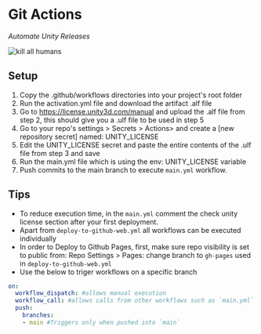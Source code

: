 # Git Actions
*Automate Unity Releases*

![kill all humans](Promo/bender.png)

## Setup
1. Copy the .github/workflows directories into your project's root folder
2. Run the activation.yml file and download the artifact .alf file
3. Go to https://license.unity3d.com/manual and upload the .alf file from step 2, this should give you a .ulf file to be used in step 5
4. Go to your repo's settings > Secrets > Actions> and create a [new repository secret] named: UNITY_LICENSE
5. Edit the UNITY_LICENSE secret and paste the entire contents of the .ulf file from step 3 and save
6. Run the main.yml file which is using the env: UNITY_LICENSE variable
7. Push commits to the main branch to execute `main.yml` workflow. 


## Tips
- To reduce execution time, in the `main.yml` comment the check unity license section after your first deployment.
- Apart from `deploy-to-github-web.yml` all workflows can be executed individually
- In order to Deploy to Github Pages, first, make sure repo visibility is set to public from: Repo Settings > Pages: change branch to `gh-pages` used in `deploy-to-github-web.yml`
- Use the below to triger workflows on a specific branch

```yml
on:
  workflow_dispatch: #allows manual execution
  workflow_call: #allows calls from other workflows such as `main.yml`
  push:
    branches:
    - main #Triggers only when pushed into `main`
```
